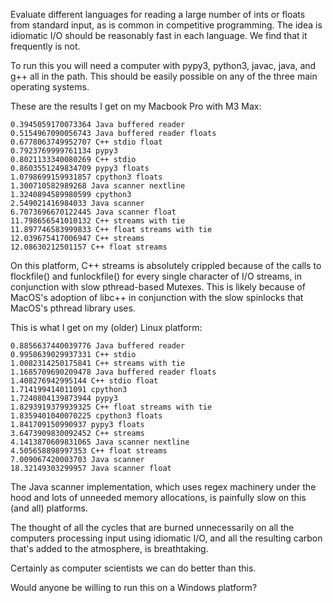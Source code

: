 Evaluate different languages for reading a large number of ints or
floats from standard input, as is common in competitive programming.
The idea is idiomatic I/O should be reasonably fast in each language.
We find that it frequently is not.

To run this you will need a computer with pypy3, python3, javac, java,
and g++ all in the path.  This should be easily possible on any of the
three main operating systems.

These are the results I get on my Macbook Pro with M3 Max:

````
0.3945059170073364 Java buffered reader
0.5154967090056743 Java buffered reader floats
0.6778063749952707 C++ stdio float
0.7923769999761134 pypy3
0.8021133340080269 C++ stdio
0.8603551249834709 pypy3 floats
1.0798699159931857 cpython3 floats
1.300710582989268 Java scanner nextline
1.3240894589980599 cpython3
2.549021416984033 Java scanner
6.7073696670122445 Java scanner float
11.798656541010132 C++ streams with tie
11.897746583999833 C++ float streams with tie
12.039675417006947 C++ streams
12.08630212501157 C++ float streams
````

On this platform, C++ streams is absolutely crippled because of
the calls to flockfile() and funlockfile() for every single
character of I/O streams, in conjunction with slow pthread-based
Mutexes.  This is likely because of MacOS's adoption of libc++ in
conjunction with the slow spinlocks that MacOS's pthread library
uses.

This is what I get on my (older) Linux platform:

````
0.8856637440039776 Java buffered reader
0.9958639029937331 C++ stdio
1.0082314250175841 C++ streams with tie
1.1685709690209478 Java buffered reader floats
1.408276942995144 C++ stdio float
1.714199414011091 cpython3
1.7240804139873944 pypy3
1.8293919379939325 C++ float streams with tie
1.8359401040070225 cpython3 floats
1.841709150990937 pypy3 floats
3.6473909830092452 C++ streams
4.1413870609831065 Java scanner nextline
4.505658898997353 C++ float streams
7.009067420003703 Java scanner
18.32149303299957 Java scanner float
````

The Java scanner implementation, which uses regex machinery under
the hood and lots of unneeded memory allocations, is painfully
slow on this (and all) platforms.

The thought of all the cycles that are burned unnecessarily on all the
computers processing input using idiomatic I/O, and all the resulting
carbon that's added to the atmosphere, is breathtaking.

Certainly as computer scientists we can do better than this.

Would anyone be willing to run this on a Windows platform?
